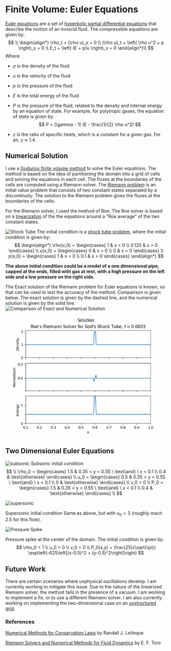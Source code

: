 <script type="text/x-mathjax-config">
  MathJax.Hub.Config({
    tex2jax: {
      inlineMath: [ ['$','$'], ["\\(","\\)"] ],
      processEscapes: true
    }
  });
</script>
    
<script type="text/javascript"
        src="https://cdn.mathjax.org/mathjax/latest/MathJax.js?config=TeX-AMS-MML_HTMLorMML">
</script>

# Finite Volume: Euler Equations

[Euler equations](https://en.wikipedia.org/wiki/Euler_equations_(fluid_dynamics)) are a set of [hyperbolic partial differential equations](https://en.wikipedia.org/wiki/Hyperbolic_partial_differential_equation) that describe the motion of an inviscid fluid. The compressible equations are given by:
$$
\\
\begin{align*}
\rho_t + (\rho u)_x  = 0 \\
(\rho u)_t + \left( \rho u^2 + p \right)_x = 0 \\
E_t + \left( (E + p)u \right)_x = 0
\end{align*}\\
$$
Where:
- $\rho$ is the density of the fluid
- $u$ is the velocity of the fluid
- $p$ is the pressure of the fluid
- $E$ is the total energy of the fluid
- $P$ is the pressure of the fluid, related to the density and internal energy by an equation of state. For example, for polytropic gases, the equation of state is given by:
$$
P = (\gamma - 1) (E - \frac{1}{2} \rho u^2)
$$

- $\gamma$ is the ratio of specific heats, which is a constant for a given gas. For air, $\gamma \approx 1.4$.

## Numerical Solution
I use a [Godunov finite volume method](https://en.wikipedia.org/wiki/Godunov%27s_scheme) to solve the Euler equations. The method is based on the idea of partitioning the domain into a grid of cells and solving the equations in each cell. The fluxes at the boundaries of the cells are computed using a Riemann solver. The [Riemann problem](https://en.wikipedia.org/wiki/Riemann_problem) is an initial value problem that consists of two constant states separated by a discontinuity. The solution to the Riemann problem gives the fluxes at the boundaries of the cells.

For the Riemann solver, I used the method of Roe. The Roe solver is based on a [linearization](https://en.wikipedia.org/wiki/Linearization) of the the equations around a "Roe average" of the two constant states.

![Shock Tube](shock_tube.gif)
The initial condition is a [shock tube problem](https://en.wikipedia.org/wiki/Sod_shock_tube), where the initial condition is given by:
$$
\begin{align*}
\rho(x,0) = \begin{cases} 1 & x < 0 \\ 0.125 & x > 0 \end{cases} \\
u(x,0) = \begin{cases} 0 & x < 0 \\ 0 & x > 0 \end{cases} \\
p(x,0) = \begin{cases} 1 & x < 0 \\ 0.1 & x > 0 \end{cases}
\end{align*}
$$

**The above initial condition could be a model of a one dimensional pipe, capped at the ends, filled with gas at rest, with a high pressure on the left side and a low pressure on the right side.**

The Exact solution of the Riemann problem for Euler equations is known, so that can be used to test the accuracy of the method. Comparison is given below. The exact solution is given by the dashed line, and the numerical solution is given by the solid line.
![Comparison of Exact and Numerical Solution](shock_compare.gif)

![Pressure Spike](pressure_spike_dense.gif)

## Two Dimensional Euler Equations

![subsonic](subsonic_inflow.gif)
Subsonic initial condition
$$
\\
\rho_0 = \begin{cases} 1.5 & 0.35 < y < 0.55 \ \text{and} \ x < 0.1 \\ 0.4 & \text{otherwise} \end{cases} \\
u_0 = \begin{cases} 0.5 & 0.35 < y < 0.55 \ \text{and} \ x < 0.1 \\ 0 & \text{otherwise} \end{cases} \\
v_0 = 0 \\
P_0 = \begin{cases} 1.5 & 0.35 < y < 0.55 \ \text{and} \ x < 0.1 \\ 0.4 & \text{otherwise} \end{cases} \\
$$

![supersonic](supersonic_inflow.gif)

Supersonic initial condition
Same as above, but with $u_0 = 3$ (roughly mach 2.5 for this flow).

![Pressure Spike](approximate_delta.gif)

Pressure spike at the center of the domain. The initial condition is given by:
$$
\rho_0 = 1 \\
u_0 = 0 \\
v_0 = 0 \\
P_0(x,y) = \frac{25}{\sqrt{\pi}} \exp\left(-625\left[(x-0.5)^2 + (y-0.5)^2\right]\right)
$$

## Future Work

There are certain scenarios where unphysical oscillations develop. I am currently working to mitigate this issue. Due to the nature of the linearized Riemann solver, the method fails in the presence of a vacuum. I am working to implement a fix, or to use a different Riemann solver. I am also currently working on implementing the two-dimensional case on an [unstructured grid](https://en.wikipedia.org/wiki/Unstructured_grid).

### References

[Numerical Methods for Conservation Laws](https://link.springer.com/book/10.1007/978-3-0348-8629-1) by Randall J. LeVeque

[Riemann Solvers and Numerical Methods for Fluid Dynamics](https://link.springer.com/book/10.1007/b79761) by E. F. Toro

